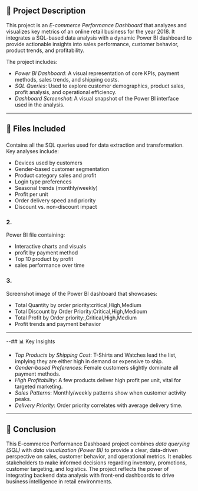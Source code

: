 

## 📄 Project Description

This project is an *E-commerce Performance Dashboard* that analyzes and visualizes key metrics of an online retail business for the year 2018. It integrates a SQL-based data analysis with a dynamic Power BI dashboard to provide actionable insights into sales performance, customer behavior, product trends, and profitability.

The project includes:
- *Power BI Dashboard*: A visual representation of core KPIs, payment methods, sales trends, and shipping costs.
- *SQL Queries*: Used to explore customer demographics, product sales, profit analysis, and operational efficiency.
- *Dashboard Screenshot*: A visual snapshot of the Power BI interface used in the analysis.

---

## 📁 Files Included

###
Contains all the SQL queries used for data extraction and transformation. Key analyses include:
- Devices used by customers
- Gender-based customer segmentation
- Product category sales and profit
- Login type preferences
- Seasonal trends (monthly/weekly)
- Profit per unit
- Order delivery speed and priority
- Discount vs. non-discount impact

### 2. 
Power BI file containing:
- Interactive charts and visuals
- profit by payment method
- Top 10 product by profit
- sales performance over time

### 3. 
Screenshot image of the Power BI dashboard that showcases:
- Total Quantity by order priority:critical,High,Medium
- Total Discount by Order Priority:Critical,High,Medioum
- Total Profit by Order priority:,Critical,High,Medium
- Profit trends and payment behavior
  

---

--## 📊 Key Insights

- *Top Products by Shipping Cost*: T-Shirts and Watches lead the list, implying they are either high in demand or expensive to ship.
- *Gender-based Preferences*: Female customers slightly dominate all payment methods.
- *High Profitability*: A few products deliver high profit per unit, vital for targeted marketing.
- *Sales Patterns*: Monthly/weekly patterns show when customer activity peaks.
- *Delivery Priority*: Order priority correlates with average delivery time.

---

## 📌 Conclusion

This E-commerce Performance Dashboard project combines *data querying (SQL)* with *data visualization (Power BI)* to provide a clear, data-driven perspective on sales, customer behavior, and operational metrics. It enables stakeholders to make informed decisions regarding inventory, promotions, customer targeting, and logistics. The project reflects the power of integrating backend data analysis with front-end dashboards to drive business intelligence in retail environments.
